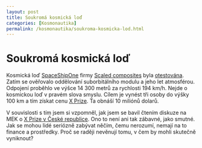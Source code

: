 ```yaml
---
layout: post
title: Soukromá kosmická loď
categories: [Kosmonautika]
permalink: /kosmonautika/soukroma-kosmicka-lod.html
---
```

# Soukromá kosmická loď

Kosmická loď [SpaceShipOne](http://www.astro.cz/apod/ap030627.html) firmy [Scaled composites](http://www.scaled.com/) byla [otestována](http://www.newscientist.com/news/news.jsp?id=ns99994043). Zatím se ověřovalo oddělování suborbitálního modulu a jeho let atmosférou. Odpojení proběhlo ve výšce 14 300 metrů za rychlosti 194 km/h. Nejde o kosmickou loď v pravém slova smyslu. Cílem je vynést tři osoby do výšky 100 km a tím získat cenu [X Prize](http://www.xprize.org/). Ta obnáší 10 miliónů dolarů.

V souvislosti s tím jsem si vzpomněl, jak jsem se bavil čtením diskuze na MEK o [X Prize v České republice](http://mek.kosmo.cz/forum½003/06/4330.htm). Ono to není ani tak zábavné, jako smutné. Jak se mohou lidé seriózně zabývat něčím, čemu nerozumí, nemají na to finance a prostředky. Proč se raději nevěnují tomu, v čem by mohli skutečně vyniknout?

